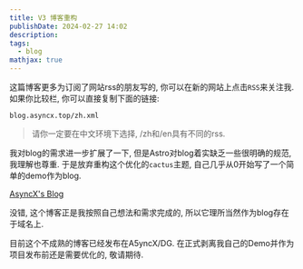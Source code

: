 ```yaml
---
title: V3 博客重构
publishDate: 2024-02-27 14:02
description: 
tags:
  - blog
mathjax: true
---
```

这篇博客更多为订阅了网站rss的朋友写的, 你可以在新的网站上点击`RSS`来关注我. 如果你比较栏, 你可以直接复制下面的链接:

```
blog.asyncx.top/zh.xml
```

> 请你一定要在中文环境下选择, /zh和/en具有不同的rss.

我对blog的需求进一步扩展了一下, 但是Astro对blog着实缺乏一些很明确的规范, 我理解也尊重. 于是放弃重构这个优化的`cactus`主题, 自己几乎从0开始写了一个简单的demo作为blog.

[AsyncX's Blog](https://blog.asyncx.top)

没错, 这个博客正是我按照自己想法和需求完成的, 所以它理所当然作为blog存在于域名上.

目前这个不成熟的博客已经发布在A5yncX/DG. 在正式剥离我自己的Demo并作为项目发布前还是需要优化的, 敬请期待.